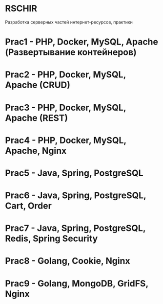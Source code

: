 # RSCHIR
Разработка серверных частей интернет-ресурсов, практики
# Prac1 - PHP, Docker, MySQL, Apache (Развертывание контейнеров)
# Prac2 - PHP, Docker, MySQL, Apache (CRUD)
# Prac3 - PHP, Docker, MySQL, Apache (REST)
# Prac4 - PHP, Docker, MySQL, Apache, Nginx
# Prac5 - Java, Spring, PostgreSQL
# Prac6 - Java, Spring, PostgreSQL, Cart, Order
# Prac7 - Java, Spring, PostgreSQL, Redis, Spring Security
# Prac8 - Golang, Cookie, Nginx
# Prac9 - Golang, MongoDB, GridFS, Nginx
